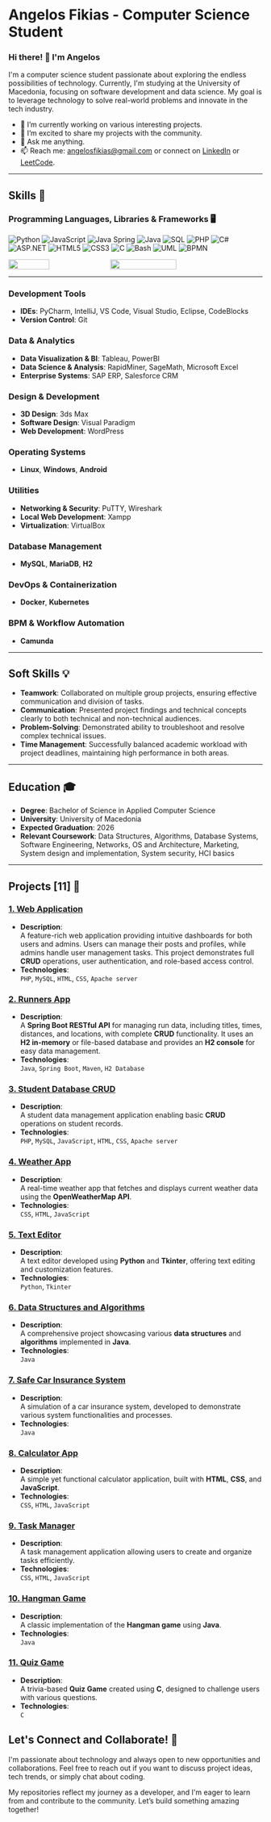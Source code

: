 # Angelos Fikias - Computer Science Student

### Hi there! 👋 I'm Angelos

I'm a computer science student passionate about exploring the endless possibilities of technology. Currently, I'm studying at the University of Macedonia, focusing on software development and data science. My goal is to leverage technology to solve real-world problems and innovate in the tech industry.

- 🌱 I’m currently working on various interesting projects.
- 🔭 I’m excited to share my projects with the community.
- 💬 Ask me anything.
- 📫 Reach me: [angelosfikias@gmail.com](mailto:angelosfikias@gmail.com) or connect on [LinkedIn](https://www.linkedin.com/in/angelos-fikias-bb2761294/) or [LeetCode](https://leetcode.com/u/angelosfikias/).

---

## Skills 🚀

### **Programming Languages, Libraries & Frameworks 🖥️**
<p align="left">
  <img src="https://img.shields.io/badge/-Python-3776AB?style=flat-square&logo=python&logoColor=white" alt="Python" />
  <img src="https://img.shields.io/badge/-JavaScript-F7DF1E?style=flat-square&logo=javascript&logoColor=black" alt="JavaScript" />
  <img src="https://img.shields.io/badge/-Spring-6DB33F?style=flat-square&logo=spring&logoColor=white" alt="Java Spring" />
  <img src="https://img.shields.io/badge/Java-007396?style=flat-square&logo=java&logoColor=white" alt="Java" />
  <img src="https://img.shields.io/badge/-SQL-4479A1?style=flat-square&logo=mysql&logoColor=white" alt="SQL" />
  <img src="https://img.shields.io/badge/-PHP-777BB4?style=flat-square&logo=php&logoColor=white" alt="PHP" />
  <img src="https://img.shields.io/badge/-C%23-239120?style=flat-square&logo=c-sharp&logoColor=white" alt="C#" /> 
  <img src="https://img.shields.io/badge/-ASP.NET-512BD4?style=flat-square&logo=dotnet&logoColor=white" alt="ASP.NET" />
  <img src="https://img.shields.io/badge/-HTML5-E34F26?style=flat-square&logo=html5&logoColor=white" alt="HTML5" />
  <img src="https://img.shields.io/badge/-CSS3-1572B6?style=flat-square&logo=css3&logoColor=white" alt="CSS3" />
  <img src="https://img.shields.io/badge/-C-A8B9CC?style=flat-square&logo=c&logoColor=black" alt="C" />
  <img src="https://img.shields.io/badge/-Bash-4EAA25?style=flat-square&logo=gnu-bash&logoColor=white" alt="Bash" />
  <img src="https://img.shields.io/badge/-UML-8CA1AF?style=flat-square&logo=uml&logoColor=white" alt="UML" />
  <img src="https://img.shields.io/badge/-BPMN-FFCC00?style=flat-square&logo=gnu-bash&logoColor=black" alt="BPMN" />
</p>

<div style="display: flex; flex-direction: row;">
    <img src="https://github-readme-stats.vercel.app/api/top-langs/?username=AngelosFikias0&layout=compact&theme=cobalt" style="width: 40%;">
    <img src="https://github-readme-stats.vercel.app/api?username=AngelosFikias0&theme=transparent" style="width: 51%;">
</div>

---

### **Development Tools**
- **IDEs**: PyCharm, IntelliJ, VS Code, Visual Studio, Eclipse, CodeBlocks
- **Version Control**: Git

### **Data & Analytics**
- **Data Visualization & BI**: Tableau, PowerBI
- **Data Science & Analysis**: RapidMiner, SageMath, Microsoft Excel
- **Enterprise Systems**: SAP ERP, Salesforce CRM

### **Design & Development**
- **3D Design**: 3ds Max
- **Software Design**: Visual Paradigm
- **Web Development**: WordPress

### **Operating Systems**
- **Linux**, **Windows**, **Android**

### **Utilities**
- **Networking & Security**: PuTTY, Wireshark
- **Local Web Development**: Xampp
- **Virtualization**: VirtualBox

### **Database Management**
- **MySQL**, **MariaDB**, **H2**

### **DevOps & Containerization**
- **Docker**, **Kubernetes**

### **BPM & Workflow Automation**
- **Camunda**
---

## Soft Skills 💡

- **Teamwork**: Collaborated on multiple group projects, ensuring effective communication and division of tasks.
- **Communication**: Presented project findings and technical concepts clearly to both technical and non-technical audiences.
- **Problem-Solving**: Demonstrated ability to troubleshoot and resolve complex technical issues.
- **Time Management**: Successfully balanced academic workload with project deadlines, maintaining high performance in both areas.

---

## Education 🎓

- **Degree**: Bachelor of Science in Applied Computer Science
- **University**: University of Macedonia
- **Expected Graduation**: 2026
- **Relevant Coursework**: Data Structures, Algorithms, Database Systems, Software Engineering, Networks, OS and Architecture, Marketing, System design and implementation, System security, HCI basics

---

## **Projects [11] 🌟**

### [1. Web Application](https://github.com/AngelosFikias0/Web_Application)
- **Description**:  
  A feature-rich web application providing intuitive dashboards for both users and admins. Users can manage their posts and profiles, while admins handle user management tasks. This project demonstrates full **CRUD** operations, user authentication, and role-based access control.  
- **Technologies**:  
  `PHP`, `MySQL`, `HTML`, `CSS`, `Apache server`

### [2. Runners App](https://github.com/AngelosFikias0/Runners_App)
- **Description**:  
  A **Spring Boot RESTful API** for managing run data, including titles, times, distances, and locations, with complete **CRUD** functionality. It uses an **H2 in-memory** or file-based database and provides an **H2 console** for easy data management.  
- **Technologies**:  
  `Java`, `Spring Boot`, `Maven`, `H2 Database`

### [3. Student Database CRUD](https://github.com/AngelosFikias0/Student_Database_CRUD)
- **Description**:  
  A student data management application enabling basic **CRUD** operations on student records.  
- **Technologies**:  
  `PHP`, `MySQL`, `JavaScript`, `HTML`, `CSS`, `Apache server`

### [4. Weather App](https://github.com/AngelosFikias0/Weather_App)
- **Description**:  
  A real-time weather app that fetches and displays current weather data using the **OpenWeatherMap API**.  
- **Technologies**:  
  `CSS`, `HTML`, `JavaScript`

### [5. Text Editor](https://github.com/AngelosFikias0/Text_Editor)
- **Description**:  
  A text editor developed using **Python** and **Tkinter**, offering text editing and customization features.  
- **Technologies**:  
  `Python`, `Tkinter`

### [6. Data Structures and Algorithms](https://github.com/AngelosFikias0/Data_Structures_and_Algorithms)
- **Description**:  
  A comprehensive project showcasing various **data structures** and **algorithms** implemented in **Java**.  
- **Technologies**:  
  `Java`

### [7. Safe Car Insurance System](https://github.com/AngelosFikias0/Safe_car_insurance_System)
- **Description**:  
  A simulation of a car insurance system, developed to demonstrate various system functionalities and processes.  
- **Technologies**:  
  `Java`

### [8. Calculator App](https://github.com/AngelosFikias0/Calculator_App)
- **Description**:  
  A simple yet functional calculator application, built with **HTML**, **CSS**, and **JavaScript**.  
- **Technologies**:  
  `CSS`, `HTML`, `JavaScript`

### [9. Task Manager](https://github.com/AngelosFikias0/Task_Manager)
- **Description**:  
  A task management application allowing users to create and organize tasks efficiently.  
- **Technologies**:  
  `CSS`, `HTML`, `JavaScript`

### [10. Hangman Game](https://github.com/AngelosFikias0/Hangman_game)
- **Description**:  
  A classic implementation of the **Hangman game** using **Java**.  
- **Technologies**:  
  `Java`

### [11. Quiz Game](https://github.com/AngelosFikias0/Quiz_game)
- **Description**:  
  A trivia-based **Quiz Game** created using **C**, designed to challenge users with various questions.  
- **Technologies**:  
  `C`

## Let's Connect and Collaborate! 🤝

I'm passionate about technology and always open to new opportunities and collaborations. Feel free to reach out if you want to discuss project ideas, tech trends, or simply chat about coding.

My repositories reflect my journey as a developer, and I'm eager to learn from and contribute to the community. Let’s build something amazing together!
